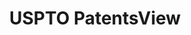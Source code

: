 ---
bigquery: https://console.cloud.google.com/bigquery?p=patents-public-data&d=patentsview&page=dataset
citation: Attribution should be given to PatentsView for use, distribution, or derivative
  works.
code: https://github.com/CSSIP-AIR/PatentsView-Code-Snippets/
contributors: USPTO
cost: None
description: 'PatentsView includes US patent data including raw data (summaries, applications,
  pregrant applications), disambugations of inventors and assignees, and inventor
  gender estimates.  Also foreign priority data, # of figures and sheets, and government
  interest statements.'
documentation: https://patentsview.org/query/builder-faqs
last_edit: Mon, 04 Apr 2022 19:02:57 GMT
location: https://patentsview.org/
maintained_by: USPTO
record_creation_timestamp: 12/2/2020 17:20:46
schema_fields: '[''inventor_id'', ''county_fips'', ''symbol_position'', ''rawlocation_id'',
  ''number'', ''subgroup_id'', ''abstract'', ''dependent'', ''length'', ''lawyer_id'',
  ''rawinventor_id'', ''subclass'', ''kind'', ''text'', ''disamb_assignee_id_20191008'',
  ''type'', ''rawassignee_id'', ''f371_date'', ''sector_title'', ''term_disclaimer'',
  ''assignee_id'', ''subgroup'', ''disamb_inventor_id_20171226'', ''country'', ''level_three'',
  ''num'', ''location_id'', ''level_one'', ''subclass_id'', ''disamb_assignee_id_20200331'',
  ''_102_date'', ''term_extension'', ''organization_id'', ''date'', ''contract_award_number'',
  ''longitude'', ''section'', ''disclaimer_date'', ''patent_id'', ''state'', ''name_last'',
  ''publication_number'', ''field_id'', ''name_first'', ''latlong'', ''disamb_inventor_id_20201229'',
  ''classification_level'', ''doc_type'', ''designation'', ''lapse_of_patent'', ''state_fips'',
  ''mainclass_id'', ''classification_value'', ''deceased'', ''relkind'', ''rule_47'',
  ''_371_date'', ''city'', ''disamb_inventor_id_20190312'', ''disamb_assignee_id_20190312'',
  ''series_code'', ''disamb_assignee_id_20200630'', ''gi_statement'', ''lname'', ''reldocno'',
  ''main_group'', ''applicant_type'', ''variety'', ''term_grant'', ''country_transformed'',
  ''action_date'', ''uuid'', ''name'', ''disamb_assignee_id_20181127'', ''group_id'',
  ''num_sheets'', ''disamb_inventor_id_20191008'', ''disamb_inventor_id_20190820'',
  ''category'', ''county'', ''male'', ''disamb_inventor_id_20171003'', ''doctype'',
  ''disamb_assignee_id_20191231'', ''disamb_inventor_id_20180528'', ''fname'', ''disamb_inventor_id_20170808'',
  ''sequence'', ''title'', ''organization'', ''subcategory_id'', ''rel_id'', ''ipc_class'',
  ''ipc_version_indicator'', ''latitude'', ''application_id'', ''attribution_status'',
  ''subsection_id'', ''disamb_inventor_id_20181127'', ''level_two'', ''num_figures'',
  ''group'', ''disamb_inventor_id_20200929'', ''id'', ''num_claims'', ''classification_status'',
  ''section_id'', ''disamb_assignee_id_20190820'', ''disamb_inventor_id_20200630'',
  ''disamb_inventor_id_20170307'', ''disamb_inventor_id_20191231'', ''category_id'',
  ''filename'', ''role'', ''status'', ''field_title'', ''male_flag'', ''classification_data_source'',
  ''disamb_inventor_id_20200331'', ''f102_date'', ''disamb_assignee_id_20200929'',
  ''withdrawn'', ''latin_name'', ''exemplary'', ''citation_id'']'
shortname: patentsview
tags:
- disambiguation
- United States
- gender
terms_of_use: Creative Commons Attribution 4.0 International License.
timeframe: 1963-1999
title: USPTO PatentsView
uuid: cf1780b1-e265-4e49-8d1d-83b9cfe0fd9a
---